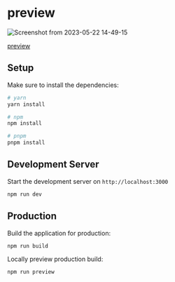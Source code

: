 # preview
![Screenshot from 2023-05-22 14-49-15](https://github.com/Akam-Nejati/code-converter-ai/assets/106558616/3b9b2833-abe8-4a25-b5b9-9e59ac624eeb)

[preview](https://code-converter-ai.vercel.app/)

## Setup

Make sure to install the dependencies:

```bash
# yarn
yarn install

# npm
npm install

# pnpm
pnpm install
```

## Development Server

Start the development server on `http://localhost:3000`

```bash
npm run dev
```

## Production

Build the application for production:

```bash
npm run build
```

Locally preview production build:

```bash
npm run preview
```
